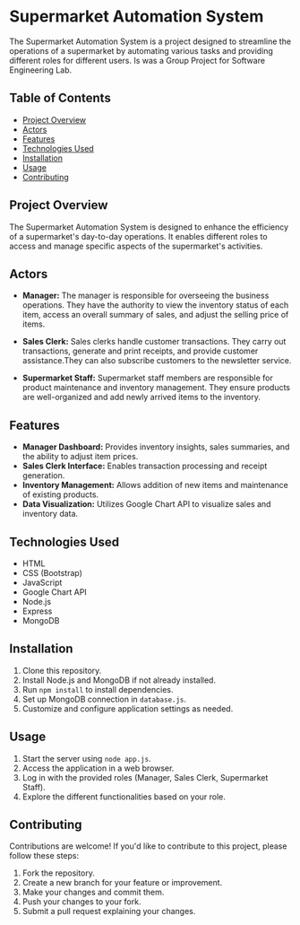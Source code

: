 # Supermarket Automation System

The Supermarket Automation System is a project designed to streamline the operations of a supermarket by automating various tasks and providing different roles for different users.
Is was a Group Project for Software Engineering Lab.

## Table of Contents
- [Project Overview](#project-overview)
- [Actors](#actors)
- [Features](#features)
- [Technologies Used](#technologies-used)
- [Installation](#installation)
- [Usage](#usage)
- [Contributing](#contributing)

## Project Overview

The Supermarket Automation System is designed to enhance the efficiency of a supermarket's day-to-day operations. It enables different roles to access and manage specific aspects of the supermarket's activities.

## Actors

- **Manager:** The manager is responsible for overseeing the business operations. They have the authority to view the inventory status of each item, access an overall summary of sales, and adjust the selling price of items.

- **Sales Clerk:** Sales clerks handle customer transactions. They carry out transactions, generate and print receipts, and provide customer assistance.They can also subscribe customers to the newsletter service.

- **Supermarket Staff:** Supermarket staff members are responsible for product maintenance and inventory management. They ensure products are well-organized and add newly arrived items to the inventory.

## Features

- **Manager Dashboard:** Provides inventory insights, sales summaries, and the ability to adjust item prices.
- **Sales Clerk Interface:** Enables transaction processing and receipt generation.
- **Inventory Management:** Allows addition of new items and maintenance of existing products.
- **Data Visualization:** Utilizes Google Chart API to visualize sales and inventory data.

## Technologies Used

- HTML
- CSS (Bootstrap)
- JavaScript
- Google Chart API
- Node.js
- Express
- MongoDB

## Installation

1. Clone this repository.
2. Install Node.js and MongoDB if not already installed.
3. Run `npm install` to install dependencies.
4. Set up MongoDB connection in `database.js`.
5. Customize and configure application settings as needed.

## Usage

1. Start the server using `node app.js`.
2. Access the application in a web browser.
3. Log in with the provided roles (Manager, Sales Clerk, Supermarket Staff).
4. Explore the different functionalities based on your role.

## Contributing

Contributions are welcome! If you'd like to contribute to this project, please follow these steps:

1. Fork the repository.
2. Create a new branch for your feature or improvement.
3. Make your changes and commit them.
4. Push your changes to your fork.
5. Submit a pull request explaining your changes.




